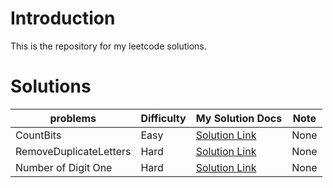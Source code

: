 # Introduction
This is the repository for my leetcode solutions.


# Solutions
| problems     | Difficulty | My Solution Docs | Note |
| --------|---------|-------|-------|
| CountBits  | Easy   | [Solution Link](https://github.com/maxuepo/leetcode/blob/master/docs/count_bits.md)   | None |
| RemoveDuplicateLetters  | Hard   | [Solution Link](https://github.com/maxuepo/leetcode/blob/master/docs/remove_duplicate_letters.md)   | None |
| Number of Digit One  | Hard   | [Solution Link](https://github.com/maxuepo/leetcode/blob/master/docs/number_of_digit_one.md)   | None |
